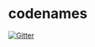 # codenames

[![Gitter](https://badges.gitter.im/commonsense/codenames-spymasters.svg)](https://gitter.im/commonsense/codenames-spymasters?utm_source=badge&utm_medium=badge&utm_campaign=pr-badge&utm_content=badge)
